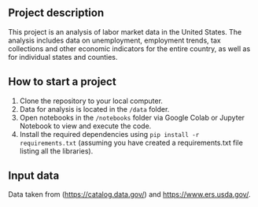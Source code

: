 ## Project description
This project is an analysis of labor market data in the United States. The analysis includes data on unemployment, employment trends, tax collections and other economic indicators for the entire country, as well as for individual states and counties.

## How to start a project
1. Clone the repository to your local computer.
2. Data for analysis is located in the `/data` folder.
3. Open notebooks in the `/notebooks` folder via Google Colab or Jupyter Notebook to view and execute the code.
4. Install the required dependencies using `pip install -r requirements.txt` (assuming you have created a requirements.txt file listing all the libraries).

## Input data
Data taken from (https://catalog.data.gov/) and https://www.ers.usda.gov/.
